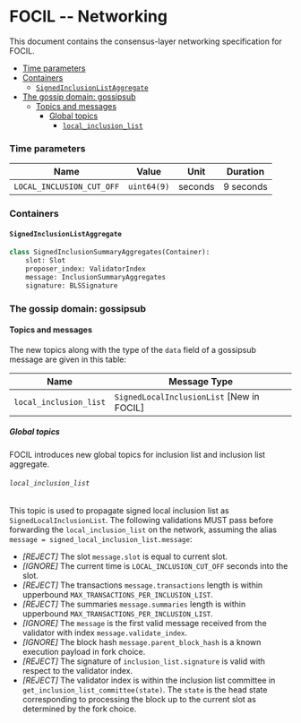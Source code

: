 # FOCIL -- Networking

This document contains the consensus-layer networking specification for FOCIL.

<!-- START doctoc generated TOC please keep comment here to allow auto update -->
<!-- DON'T EDIT THIS SECTION, INSTEAD RE-RUN doctoc TO UPDATE -->

- [Time parameters](#time-parameters)
- [Containers](#containers)
  - [`SignedInclusionListAggregate`](#signedinclusionlistaggregate)
- [The gossip domain: gossipsub](#the-gossip-domain-gossipsub)
  - [Topics and messages](#topics-and-messages)
    - [Global topics](#global-topics)
      - [`local_inclusion_list`](#local_inclusion_list)

<!-- END doctoc generated TOC please keep comment here to allow auto update -->

### Time parameters

| Name | Value | Unit | Duration |
| - | - | :-: | :-: |
| `LOCAL_INCLUSION_CUT_OFF` | `uint64(9)` | seconds | 9 seconds |

### Containers

#### `SignedInclusionListAggregate`

```python
class SignedInclusionSummaryAggregates(Container):
    slot: Slot
    proposer_index: ValidatorIndex
    message: InclusionSummaryAggregates
    signature: BLSSignature
```

### The gossip domain: gossipsub

#### Topics and messages

The new topics along with the type of the `data` field of a gossipsub message are given in this table:

| Name                          | Message Type                                         |
|-------------------------------|------------------------------------------------------|
| `local_inclusion_list`    | `SignedLocalInclusionList` [New in FOCIL] |

##### Global topics

FOCIL introduces new global topics for inclusion list and inclusion list aggregate.

###### `local_inclusion_list`

This topic is used to propagate signed local inclusion list as `SignedLocalInclusionList`.
The following validations MUST pass before forwarding the `local_inclusion_list` on the network, assuming the alias `message = signed_local_inclusion_list.message`:

- _[REJECT]_ The slot `message.slot` is equal to current slot.
- _[IGNORE]_ The current time is `LOCAL_INCLUSION_CUT_OFF` seconds into the slot.
- _[REJECT]_ The transactions `message.transactions` length is within upperbound `MAX_TRANSACTIONS_PER_INCLUSION_LIST`.
- _[REJECT]_ The summaries `message.summaries` length is within upperbound `MAX_TRANSACTIONS_PER_INCLUSION_LIST`.
- _[IGNORE]_ The `message` is the first valid message received from the validator with index `message.validate_index`. 
- _[IGNORE]_ The block hash `message.parent_block_hash` is a known execution payload in fork choice.
- _[REJECT]_ The signature of `inclusion_list.signature` is valid with respect to the validator index. 
- _[REJECT]_ The validator index is within the inclusion list committee in `get_inclusion_list_committee(state)`. The `state` is the head state corresponding to processing the block up to the current slot as determined by the fork choice. 

